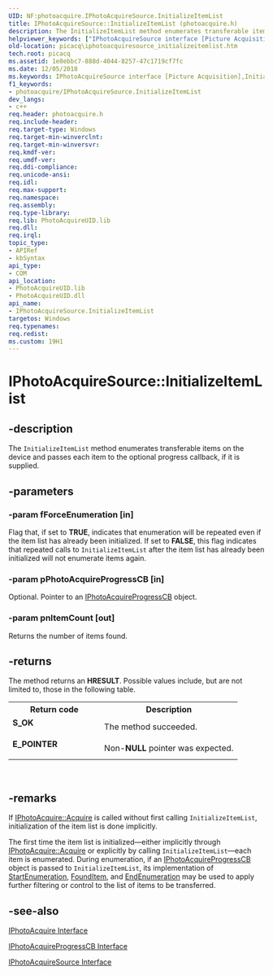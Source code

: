 ```yaml
---
UID: NF:photoacquire.IPhotoAcquireSource.InitializeItemList
title: IPhotoAcquireSource::InitializeItemList (photoacquire.h)
description: The InitializeItemList method enumerates transferable items on the device and passes each item to the optional progress callback, if it is supplied.
helpviewer_keywords: ["IPhotoAcquireSource interface [Picture Acquisition]","InitializeItemList method","IPhotoAcquireSource.InitializeItemList","IPhotoAcquireSource::InitializeItemList","IPhotoAcquireSourceInitializeItemList","InitializeItemList","InitializeItemList method [Picture Acquisition]","InitializeItemList method [Picture Acquisition]","IPhotoAcquireSource interface","photoacquire/IPhotoAcquireSource::InitializeItemList","picacq.iphotoacquiresource_initializeitemlist"]
old-location: picacq\iphotoacquiresource_initializeitemlist.htm
tech.root: picacq
ms.assetid: 1e0ebbc7-888d-4044-8257-47c1719cf7fc
ms.date: 12/05/2018
ms.keywords: IPhotoAcquireSource interface [Picture Acquisition],InitializeItemList method, IPhotoAcquireSource.InitializeItemList, IPhotoAcquireSource::InitializeItemList, IPhotoAcquireSourceInitializeItemList, InitializeItemList, InitializeItemList method [Picture Acquisition], InitializeItemList method [Picture Acquisition],IPhotoAcquireSource interface, photoacquire/IPhotoAcquireSource::InitializeItemList, picacq.iphotoacquiresource_initializeitemlist
f1_keywords:
- photoacquire/IPhotoAcquireSource.InitializeItemList
dev_langs:
- c++
req.header: photoacquire.h
req.include-header: 
req.target-type: Windows
req.target-min-winverclnt: 
req.target-min-winversvr: 
req.kmdf-ver: 
req.umdf-ver: 
req.ddi-compliance: 
req.unicode-ansi: 
req.idl: 
req.max-support: 
req.namespace: 
req.assembly: 
req.type-library: 
req.lib: PhotoAcquireUID.lib
req.dll: 
req.irql: 
topic_type:
- APIRef
- kbSyntax
api_type:
- COM
api_location:
- PhotoAcquireUID.lib
- PhotoAcquireUID.dll
api_name:
- IPhotoAcquireSource.InitializeItemList
targetos: Windows
req.typenames: 
req.redist: 
ms.custom: 19H1
---
```


# IPhotoAcquireSource::InitializeItemList


## -description



The <code>InitializeItemList</code> method enumerates transferable items on the device and passes each item to the optional progress callback, if it is supplied.




## -parameters




### -param fForceEnumeration [in]

Flag that, if set to <b>TRUE</b>, indicates that enumeration will be repeated even if the item list has already been initialized. If set to <b>FALSE</b>, this flag indicates that repeated calls to <code>InitializeItemList</code> after the item list has already been initialized will not enumerate items again.


### -param pPhotoAcquireProgressCB [in]

Optional. Pointer to an <a href="https://docs.microsoft.com/windows/desktop/api/photoacquire/nn-photoacquire-iphotoacquireprogresscb">IPhotoAcquireProgressCB</a> object.


### -param pnItemCount [out]

Returns the number of items found.


## -returns



The method returns an <b>HRESULT</b>. Possible values include, but are not limited to, those in the following table.

<table>
<tr>
<th>Return code</th>
<th>Description</th>
</tr>
<tr>
<td width="40%">
<dl>
<dt><b>S_OK</b></dt>
</dl>
</td>
<td width="60%">
The method succeeded.

</td>
</tr>
<tr>
<td width="40%">
<dl>
<dt><b>E_POINTER</b></dt>
</dl>
</td>
<td width="60%">
Non-<b>NULL</b> pointer was expected.

</td>
</tr>
</table>
 




## -remarks



If <a href="https://docs.microsoft.com/windows/desktop/api/photoacquire/nf-photoacquire-iphotoacquire-acquire">IPhotoAcquire::Acquire</a> is called without first calling <code>InitializeItemList</code>, initialization of the item list is done implicitly.

The first time the item list is initialized—either implicitly through <a href="https://docs.microsoft.com/windows/desktop/api/photoacquire/nf-photoacquire-iphotoacquire-acquire">IPhotoAcquire::Acquire</a> or explicitly by calling <code>InitializeItemList</code>—each item is enumerated. During enumeration, if an <a href="https://docs.microsoft.com/windows/desktop/api/photoacquire/nn-photoacquire-iphotoacquireprogresscb">IPhotoAcquireProgressCB</a> object is passed to <code>InitializeItemList</code>, its implementation of <a href="https://docs.microsoft.com/windows/desktop/api/photoacquire/nf-photoacquire-iphotoacquireprogresscb-startenumeration">StartEnumeration</a>, <a href="https://docs.microsoft.com/windows/desktop/api/photoacquire/nf-photoacquire-iphotoacquireprogresscb-founditem">FoundItem</a>, and <a href="https://docs.microsoft.com/windows/desktop/api/photoacquire/nf-photoacquire-iphotoacquireprogresscb-endenumeration">EndEnumeration</a> may be used to apply further filtering or control to the list of items to be transferred.




## -see-also




<a href="https://docs.microsoft.com/windows/desktop/api/photoacquire/nn-photoacquire-iphotoacquire">IPhotoAcquire Interface</a>



<a href="https://docs.microsoft.com/windows/desktop/api/photoacquire/nn-photoacquire-iphotoacquireprogresscb">IPhotoAcquireProgressCB Interface</a>



<a href="https://docs.microsoft.com/windows/desktop/api/photoacquire/nn-photoacquire-iphotoacquiresource">IPhotoAcquireSource Interface</a>
 

 

